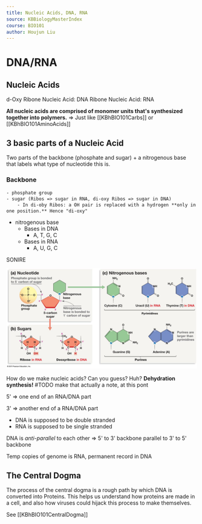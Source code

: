 ```yaml
---
title: Nucleic Acids, DNA, RNA
source: KBBiologyMasterIndex
course: BIO101
author: Houjun Liu
---
```


# DNA/RNA

## Nucleic Acids

d-Oxy Ribone Nucleic Acid: DNA
Ribone Nucleic Acid: RNA

**All nucleic acids are comprised of monomer units that's synthesized together into polymers.** => Just like [[KBhBIO101Carbs]] or [[KBhBIO101AminoAcids]]

## 3 basic parts of a Nucleic Acid
Two parts of the backbone (phosphate and sugar) + a nitrogenous base that labels what type of nucleotide this is.

### Backbone 
	- phosphate group
	- sugar (Ribos => sugar in RNA, di-oxy Ribos => sugar in DNA)
		- In di-oby Ribos: a OH pair is replaced with a hydrogen **only in one position.** Hence "di-oxy"
- nitrogenous base
	- Bases in DNA
		- A, T, G, C
	- Bases in RNA
		- A, U, G, C

SONIRE

![d_na.jpg](d_na.jpg)

How do we make nucleic acids? Can you guess? Huh? **Dehydration synthesis!** #TODO make that actually a note, at this pont

5' => one end of an RNA/DNA part

3' => another end of a RNA/DNA part

* DNA is supposed to be double stranded
* RNA is supposed to be single stranded
 
 DNA is *anti-parallel* to each other => 5' to 3' backbone parallel to 3' to 5' backbone
 
 Temp copies of genome is RNA, permanent record in DNA
 
 ## The Central Dogma
 The process of the central dogma is a rough path by which DNA is converted into Proteins. This helps us understand how proteins are made in a cell, and also how viruses could hijack this process to make themselves.
 
 See [[KBhBIO101CentralDogma]] 
 
